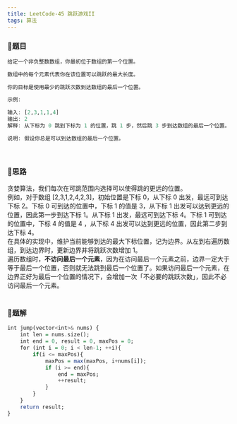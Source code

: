 ```yaml
---
title: LeetCode-45 跳跃游戏II
tags: 算法
---
```


### **📝题目**
```haskell
给定一个非负整数数组，你最初位于数组的第一个位置。

数组中的每个元素代表你在该位置可以跳跃的最大长度。

你的目标是使用最少的跳跃次数到达数组的最后一个位置。

示例:

输入: [2,3,1,1,4]
输出: 2
解释: 从下标为 0 跳到下标为 1 的位置，跳 1 步，然后跳 3 步到达数组的最后一个位置。

说明: 假设你总是可以到达数组的最后一个位置。
```
<br/>

### **📝思路**
贪婪算法，我们每次在可跳范围内选择可以使得跳的更远的位置。<br/>
例如，对于数组 [2,3,1,2,4,2,3]，初始位置是下标 0，从下标 0 出发，最远可到达下标 2。下标 0 可到达的位置中，下标 1 的值是 3，从下标 1 出发可以达到更远的位置，因此第一步到达下标 1。从下标 1 出发，最远可到达下标 4。下标 1 可到达的位置中，下标 4 的值是 4 ，从下标 4 出发可以达到更远的位置，因此第二步到达下标 4。<br/>
在具体的实现中，维护当前能够到达的最大下标位置，记为边界。从左到右遍历数组，到达边界时，更新边界并将跳跃次数增加 1。<br/>
遍历数组时，**不访问最后一个元素**，因为在访问最后一个元素之前，边界一定大于等于最后一个位置，否则就无法跳到最后一个位置了。如果访问最后一个元素，在边界正好为最后一个位置的情况下，会增加一次「不必要的跳跃次数」，因此不必访问最后一个元素。
<br/><br/>

### **📝题解**
```haskell
int jump(vector<int>& nums) {
    int len = nums.size();
    int end = 0, result = 0, maxPos = 0;
    for (int i = 0; i < len-1; ++i){
        if(i <= maxPos){
            maxPos = max(maxPos, i+nums[i]);
            if (i >= end){
                end = maxPos;
                ++result;
            }
        }
    }      
    return result;
}
```